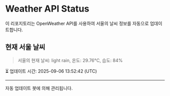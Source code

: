 
# Weather API Status

이 리포지토리는 OpenWeather API를 사용하여 서울의 날씨 정보를 자동으로 업데이트합니다.

## 현재 서울 날씨
> 서울의 현재 날씨: light rain, 온도: 29.76°C, 습도: 84%

⏳ 업데이트 시간: 2025-09-06 13:52:42 (UTC)

---
자동 업데이트 봇에 의해 관리됩니다.

